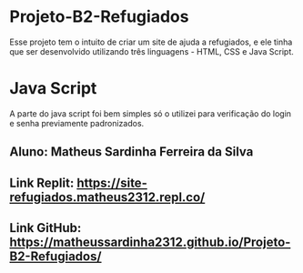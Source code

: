 # Projeto-B2-Refugiados
Esse projeto tem o intuito de criar um site de ajuda a refugiados, e ele tinha que ser desenvolvido utilizando três linguagens - HTML, CSS e Java Script.
# Java Script
A parte do java script foi bem simples só o utilizei para verificação do login e senha previamente padronizados.
## Aluno: Matheus Sardinha Ferreira da Silva
## Link Replit: https://site-refugiados.matheus2312.repl.co/
## Link GitHub: https://matheussardinha2312.github.io/Projeto-B2-Refugiados/

